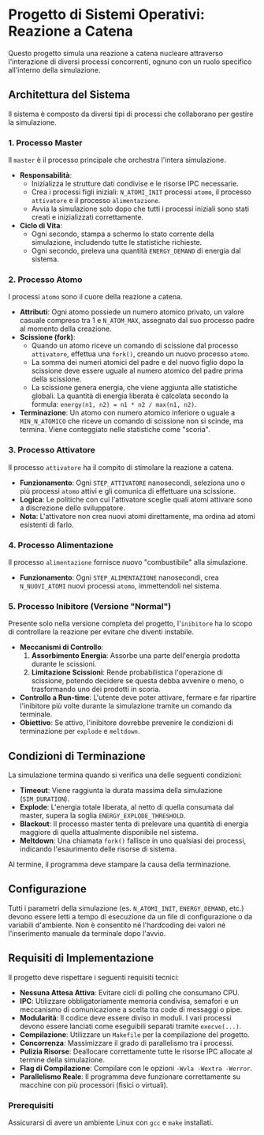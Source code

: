 # Progetto di Sistemi Operativi: Reazione a Catena

Questo progetto simula una reazione a catena nucleare attraverso l'interazione di diversi processi concorrenti, ognuno con un ruolo specifico all'interno della simulazione.

## Architettura del Sistema

Il sistema è composto da diversi tipi di processi che collaborano per gestire la simulazione.

### 1. Processo Master

Il `master` è il processo principale che orchestra l'intera simulazione.

* **Responsabilità**:
    * Inizializza le strutture dati condivise e le risorse IPC necessarie.
    * Crea i processi figli iniziali: `N_ATOMI_INIT` processi `atomo`, il processo `attivatore` e il processo `alimentazione`.
    * Avvia la simulazione solo dopo che tutti i processi iniziali sono stati creati e inizializzati correttamente.
* **Ciclo di Vita**:
    * Ogni secondo, stampa a schermo lo stato corrente della simulazione, includendo tutte le statistiche richieste.
    * Ogni secondo, preleva una quantità `ENERGY_DEMAND` di energia dal sistema.

### 2. Processo Atomo

I processi `atomo` sono il cuore della reazione a catena.

* **Attributi**: Ogni atomo possiede un numero atomico privato, un valore casuale compreso tra 1 e `N_ATOM_MAX`, assegnato dal suo processo padre al momento della creazione.
* **Scissione (fork)**:
    * Quando un atomo riceve un comando di scissione dal processo `attivatore`, effettua una `fork()`, creando un nuovo processo `atomo`.
    * La somma dei numeri atomici del padre e del nuovo figlio dopo la scissione deve essere uguale al numero atomico del padre prima della scissione.
    * La scissione genera energia, che viene aggiunta alle statistiche globali. La quantità di energia liberata è calcolata secondo la formula: `energy(n1, n2) = n1 * n2 / max(n1, n2)`.
* **Terminazione**: Un atomo con numero atomico inferiore o uguale a `MIN_N_ATOMICO` che riceve un comando di scissione non si scinde, ma termina. Viene conteggiato nelle statistiche come "scoria".

### 3. Processo Attivatore

Il processo `attivatore` ha il compito di stimolare la reazione a catena.

* **Funzionamento**: Ogni `STEP_ATTIVATORE` nanosecondi, seleziona uno o più processi `atomo` attivi e gli comunica di effettuare una scissione.
* **Logica**: Le politiche con cui l'attivatore sceglie quali atomi attivare sono a discrezione dello sviluppatore.
* **Nota**: L'attivatore non crea nuovi atomi direttamente, ma ordina ad atomi esistenti di farlo.

### 4. Processo Alimentazione

Il processo `alimentazione` fornisce nuovo "combustibile" alla simulazione.

* **Funzionamento**: Ogni `STEP_ALIMENTAZIONE` nanosecondi, crea `N_NUOVI_ATOMI` nuovi processi `atomo`, immettendoli nel sistema.

### 5. Processo Inibitore (Versione "Normal")

Presente solo nella versione completa del progetto, l'`inibitore` ha lo scopo di controllare la reazione per evitare che diventi instabile.

* **Meccanismi di Controllo**:
    1.  **Assorbimento Energia**: Assorbe una parte dell'energia prodotta durante le scissioni.
    2.  **Limitazione Scissioni**: Rende probabilistica l'operazione di scissione, potendo decidere se questa debba avvenire o meno, o trasformando uno dei prodotti in scoria.
* **Controllo a Run-time**: L'utente deve poter attivare, fermare e far ripartire l'inibitore più volte durante la simulazione tramite un comando da terminale.
* **Obiettivo**: Se attivo, l'inibitore dovrebbe prevenire le condizioni di terminazione per `explode` e `meltdown`.

## Condizioni di Terminazione

La simulazione termina quando si verifica una delle seguenti condizioni:

* **Timeout**: Viene raggiunta la durata massima della simulazione (`SIM_DURATION`).
* **Explode**: L'energia totale liberata, al netto di quella consumata dal master, supera la soglia `ENERGY_EXPLODE_THRESHOLD`.
* **Blackout**: Il processo master tenta di prelevare una quantità di energia maggiore di quella attualmente disponibile nel sistema.
* **Meltdown**: Una chiamata `fork()` fallisce in uno qualsiasi dei processi, indicando l'esaurimento delle risorse di sistema.

Al termine, il programma deve stampare la causa della terminazione.

## Configurazione

Tutti i parametri della simulazione (es. `N_ATOMI_INIT`, `ENERGY_DEMAND`, etc.) devono essere letti a tempo di esecuzione da un file di configurazione o da variabili d'ambiente. Non è consentito né l'hardcoding dei valori né l'inserimento manuale da terminale dopo l'avvio.

## Requisiti di Implementazione

Il progetto deve rispettare i seguenti requisiti tecnici:

* **Nessuna Attesa Attiva**: Evitare cicli di polling che consumano CPU.
* **IPC**: Utilizzare obbligatoriamente memoria condivisa, semafori e un meccanismo di comunicazione a scelta tra code di messaggi o pipe.
* **Modularità**: Il codice deve essere diviso in moduli. I vari processi devono essere lanciati come eseguibili separati tramite `execve(...)`.
* **Compilazione**: Utilizzare un `Makefile` per la compilazione del progetto.
* **Concorrenza**: Massimizzare il grado di parallelismo tra i processi.
* **Pulizia Risorse**: Deallocare correttamente tutte le risorse IPC allocate al termine della simulazione.
* **Flag di Compilazione**: Compilare con le opzioni `-Wvla -Wextra -Werror`.
* **Parallelismo Reale**: Il programma deve funzionare correttamente su macchine con più processori (fisici o virtuali).

### Prerequisiti

Assicurarsi di avere un ambiente Linux con `gcc` e `make` installati.
